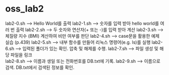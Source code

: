 # oss_lab2

lab2-0.sh --> Hello World를 출력
lab2-1.sh --> 숫자를 입력 받아 hello world를 여러 번 출력
lab2-2.sh --> 두 숫자와 연산자(+ 또는 -)를 입력 받아 계산
lab2-3.sh --> 체질량 지수 (BMI) 계산하여 비만 여부를 판단
lab2-4.sh --> case문을 활용한 예제 실습 (p.439)
lab2-5.sh --> 내부 함수를 만들어 리눅스 명령어(e.g. ls)를 실행
lab2-6.sh --> 입력된 폴더가 있는 확인. 압축 및 해제를 수행.
lab2-7.sh --> 파일 생성 및 해당 파일을 링크  
lab2-8.sh --> 이름과 생일 또는 전화번호를 DB.txt에 기록. 
lab2-9.sh --> 이름으로 검색. DB.txt에서 검색된 정보를 확인.
